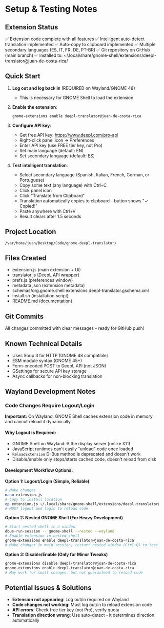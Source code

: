 # Setup & Testing Notes

## Extension Status
✅ Extension code complete with all features
✅ Intelligent auto-detect translation implemented
✅ Auto-copy to clipboard implemented
✅ Multiple secondary languages (ES, IT, FR, DE, PT-BR)
✅ Git repository on GitHub (main branch)
✅ Installed to: ~/.local/share/gnome-shell/extensions/deepl-translator@juan-de-costa-rica/

## Quick Start

1. **Log out and log back in** (REQUIRED on Wayland/GNOME 48)
   - This is necessary for GNOME Shell to load the extension

2. **Enable the extension**:
   ```bash
   gnome-extensions enable deepl-translator@juan-de-costa-rica
   ```

3. **Configure API key**:
   - Get free API key: https://www.deepl.com/pro-api
   - Right-click panel icon → Preferences
   - Enter API key (use FREE tier key, not Pro)
   - Set main language (default: EN)
   - Set secondary language (default: ES)

4. **Test intelligent translation**:
   - Select secondary language (Spanish, Italian, French, German, or Portuguese)
   - Copy some text (any language) with Ctrl+C
   - Click panel icon
   - Click "Translate from Clipboard"
   - Translation automatically copies to clipboard - button shows "✓ Copied!"
   - Paste anywhere with Ctrl+V
   - Result clears after 1.5 seconds

## Project Location
`/var/home/juan/Desktop/Code/gnome-deepl-translator/`

## Files Created
- extension.js (main extension + UI)
- translator.js (DeepL API wrapper)
- prefs.js (preferences window)
- metadata.json (extension metadata)
- schemas/org.gnome.shell.extensions.deepl-translator.gschema.xml
- install.sh (installation script)
- README.md (documentation)

## Git Commits
All changes committed with clear messages - ready for GitHub push!

## Known Technical Details
- Uses Soup 3 for HTTP (GNOME 48 compatible)
- ESM module syntax (GNOME 45+)
- Form-encoded POST to DeepL API (not JSON)
- GSettings for secure API key storage
- Async callbacks for non-blocking translation

## Wayland Development Notes

### Code Changes Require Logout/Login
**Important:** On Wayland, GNOME Shell caches extension code in memory and cannot reload it dynamically.

#### Why Logout is Required:
- GNOME Shell on Wayland IS the display server (unlike X11)
- JavaScript runtimes can't easily "unload" code once loaded
- `ReloadExtension` D-Bus method is deprecated and doesn't work
- Disable/enable only stops/starts cached code, doesn't reload from disk

#### Development Workflow Options:

**Option 1: Logout/Login (Simple, Reliable)**
```bash
# Make changes
nano extension.js
# Copy to install location
cp extension.js ~/.local/share/gnome-shell/extensions/deepl-translator@juan-de-costa-rica/
# MUST logout and login to reload code
```

**Option 2: Nested GNOME Shell (For Heavy Development)**
```bash
# Start nested shell in a window
dbus-run-session -- gnome-shell --nested --wayland
# Enable extension in nested shell
gnome-extensions enable deepl-translator@juan-de-costa-rica
# Make changes in main session, restart nested window (Ctrl+Q) to test
```

**Option 3: Disable/Enable (Only for Minor Tweaks)**
```bash
gnome-extensions disable deepl-translator@juan-de-costa-rica
gnome-extensions enable deepl-translator@juan-de-costa-rica
# May work for small changes, but not guaranteed to reload code
```

## Potential Issues & Solutions
- **Extension not appearing**: Log out/in required on Wayland
- **Code changes not working**: Must log out/in to reload extension code
- **API errors**: Check free tier key (not Pro), verify quota
- **Translation direction wrong**: Use auto-detect - it determines direction automatically

